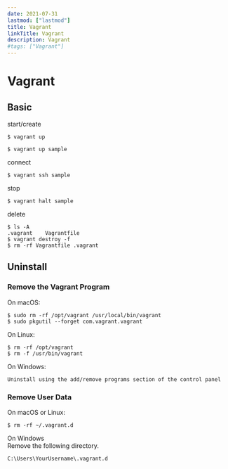 ```yaml
---
date: 2021-07-31
lastmod: ["lastmod"]
title: Vagrant
linkTitle: Vagrant
description: Vagrant
#tags: ["Vagrant"]
---
```


# Vagrant

## Basic

start/create
```shell
$ vagrant up
```
```shell
$ vagrant up sample
```
connect
```shell
$ vagrant ssh sample
```
stop
```shell
$ vagrant halt sample
```
delete
```shell
$ ls -A
.vagrant	Vagrantfile
$ vagrant destroy -f
$ rm -rf Vagrantfile .vagrant
```

## Uninstall

### Remove the Vagrant Program
On macOS:
```shell
$ sudo rm -rf /opt/vagrant /usr/local/bin/vagrant
$ sudo pkgutil --forget com.vagrant.vagrant
```

On Linux:
```shell
$ rm -rf /opt/vagrant
$ rm -f /usr/bin/vagrant
```
On Windows:
```
Uninstall using the add/remove programs section of the control panel
```
### Remove User Data

On macOS or Linux:
```shell
$ rm -rf ~/.vagrant.d
```
On Windows  
Remove the following directory.
```
C:\Users\YourUsername\.vagrant.d
```
